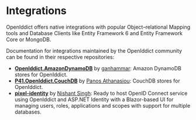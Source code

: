 # Integrations

OpenIddict offers native integrations with popular Object–relational Mapping tools and Database Clients like Entity Framework 6 and Entity Framework Core or MongoDB.

Documentation for integrations maintained by the OpenIddict community can be found in their respective repositories:
- **[OpenIddict.AmazonDynamoDB](https://github.com/ganhammar/OpenIddict.AmazonDynamoDB)** by [ganhammar](https://github.com/ganhammar): Amazon DynamoDB stores for OpenIddict.
- **[P41.OpenIddict.CouchDB](https://github.com/panoukos41/couchdb-openiddict)** by [Panos Athanasiou](https://github.com/panoukos41): CouchDB stores for OpenIddict.
- **[pixel-identity](https://github.com/Nfactor26/pixel-identity)** by [Nishant Singh](https://github.com/Nfactor26): Ready to host OpenID Connect service using OpenIddict and ASP.NET Identity with a Blazor-based UI for managing users, roles, applications and scopes with support for multiple databases.